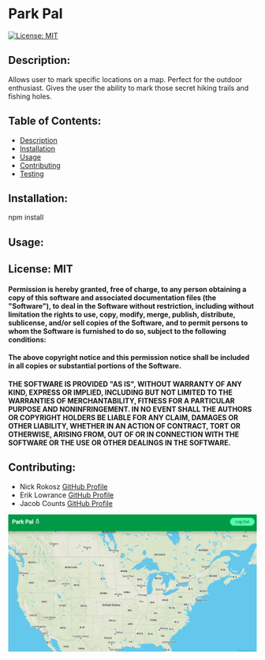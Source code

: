 # Park Pal

[![License: MIT](https://img.shields.io/badge/License-MIT-yellow.svg)](https://opensource.org/licenses/MIT) 

    
## Description: 
Allows user to mark specific locations on a map. Perfect for the outdoor enthusiast. Gives the
user the ability to mark those secret hiking trails and fishing holes.

## Table of Contents:

* [Description](#description)
* [Installation](#installation)
* [Usage](#usage)
* [Contributing](#contributing)
* [Testing](#testing)

## Installation: 
npm install

## Usage: 



## License: MIT

#### Permission is hereby granted, free of charge, to any person obtaining a copy of this software and associated documentation files (the "Software"), to deal in the Software without restriction, including without limitation the rights to use, copy, modify, merge, publish, distribute, sublicense, and/or sell copies of the Software, and to permit persons to whom the Software is furnished to do so, subject to the following conditions:

#### The above copyright notice and this permission notice shall be included in all copies or substantial portions of the Software.

#### THE SOFTWARE IS PROVIDED "AS IS", WITHOUT WARRANTY OF ANY KIND, EXPRESS OR IMPLIED, INCLUDING BUT NOT LIMITED TO THE WARRANTIES OF MERCHANTABILITY, FITNESS FOR A PARTICULAR PURPOSE AND NONINFRINGEMENT. IN NO EVENT SHALL THE AUTHORS OR COPYRIGHT HOLDERS BE LIABLE FOR ANY CLAIM, DAMAGES OR OTHER LIABILITY, WHETHER IN AN ACTION OF CONTRACT, TORT OR OTHERWISE, ARISING FROM, OUT OF OR IN CONNECTION WITH THE SOFTWARE OR THE USE OR OTHER DEALINGS IN THE SOFTWARE.

## Contributing: 
 * Nick Rokosz [GitHub Profile](https://github.com/nicholasrokosz)
 * Erik Lowrance [GitHub Profile](https://github.com/eriklowrance)
 * Jacob Counts [GitHub Profile](https://github.com/jacobcounts)



![](https://github.com/nicholasrokosz/camping/blob/main/images/screenshot.png)

